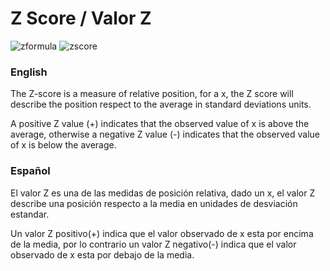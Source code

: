 # Z Score / Valor Z

![zformula](https://i.imgur.com/3TuDF4G.jpg)
![zscore](https://sixsigmastudyguide.com/wp-content/uploads/2014/04/z-table.jpg)

### English
The Z-score is a measure of relative position, for a x, the Z score will describe the position respect to the average in standard deviations units.

A positive Z value (+) indicates that the observed value of x is above the average, otherwise a negative Z value (-) indicates that the observed value of x is below the average.

### Español

El valor Z es una de las medidas de posición relativa, dado un x, el valor Z describe una posición respecto a la media en unidades de desviación estandar.

Un valor Z positivo(+) indica que el valor observado de x esta por encima de la media, por lo contrario un valor Z negativo(-) indica que el valor observado de x esta por debajo de la media.

